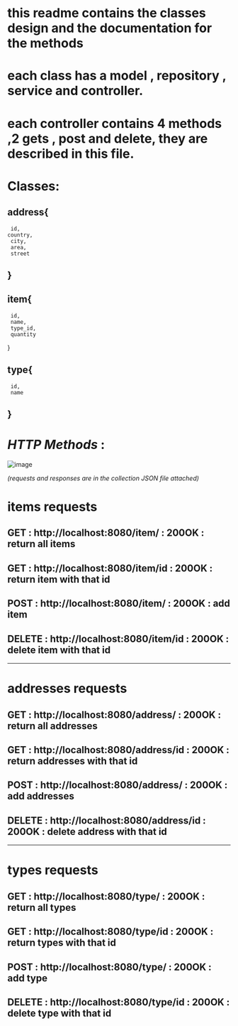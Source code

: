 
# this readme contains the classes design and the documentation for the methods
# each class has a model , repository , service and controller.
# each controller contains 4 methods ,2 gets , post and delete, they are described in this file.

# Classes:
## address{
     id,
    country,
     city,
     area,
     street
## }
## item{
     id,
     name,
     type_id,
     quantity   
}
## type{
     id,
     name
## }

#  *HTTP Methods* :
![image](https://user-images.githubusercontent.com/90826424/165402952-be9463f5-ac12-46b9-846c-4f836ec73c9a.png)

*_(requests and responses are in the collection JSON file attached)_*
# items requests
## GET : http://localhost:8080/item/ : 200OK : return all items 
## GET : http://localhost:8080/item/id : 200OK : return item with that id 
## POST : http://localhost:8080/item/ : 200OK : add item
## DELETE : http://localhost:8080/item/id : 200OK : delete item with that id 
__________________________________________________________________________
# addresses requests
## GET : http://localhost:8080/address/ : 200OK : return all addresses 
## GET : http://localhost:8080/address/id : 200OK : return addresses with that id 
## POST : http://localhost:8080/address/ : 200OK : add addresses 
## DELETE : http://localhost:8080/address/id : 200OK : delete address with that id 
__________________________________________________________________________
# types requests
## GET : http://localhost:8080/type/ : 200OK : return all types 
## GET : http://localhost:8080/type/id : 200OK : return types with that id 
## POST : http://localhost:8080/type/ : 200OK : add type
## DELETE : http://localhost:8080/type/id : 200OK : delete type with that id 
